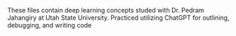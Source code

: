 These files contain deep learning concepts studed with Dr. Pedram Jahangiry at Utah State University. Practiced utilizing ChatGPT for outlining, debugging, and writing code
